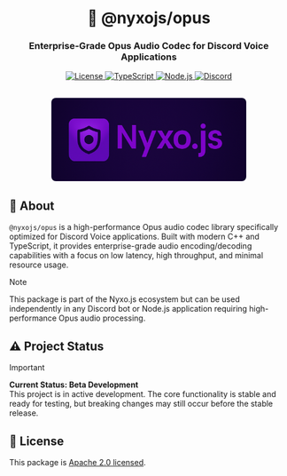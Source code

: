 <div align="center">
  <h1>🎵 @nyxojs/opus</h1>
  <h3>Enterprise-Grade Opus Audio Codec for Discord Voice Applications</h3>

  <p align="center">
    <a href="https://github.com/AtsuLeVrai/nyxo.js/blob/main/LICENSE">
      <img src="https://img.shields.io/github/license/AtsuLeVrai/nyxo.js?style=for-the-badge&logo=gnu&color=A42E2B" alt="License">
    </a>
    <a href="https://www.typescriptlang.org/">
      <img src="https://img.shields.io/badge/TypeScript-100%25-3178C6?style=for-the-badge&logo=typescript" alt="TypeScript">
    </a>
    <a href="https://nodejs.org/">
      <img src="https://img.shields.io/badge/Node.js-%3E%3D22.0.0-339933?style=for-the-badge&logo=node.js" alt="Node.js">
    </a>
    <a href="https://discord.gg/hfMzQMbaMg">
      <img src="https://img.shields.io/discord/1301585513651634236?color=5865F2&label=Discord&logo=discord&style=for-the-badge" alt="Discord">
    </a>
  </p>

  <br />
  <img src="../../public/nyxojs_banner.png" alt="Nyxo.js Banner" width="70%" style="border-radius: 8px;">
</div>

## 🚀 About

`@nyxojs/opus` is a high-performance Opus audio codec library specifically optimized for Discord Voice applications.
Built with modern C++ and TypeScript, it provides enterprise-grade audio encoding/decoding capabilities with a focus on
low latency, high throughput, and minimal resource usage.

> [!NOTE]
> This package is part of the Nyxo.js ecosystem but can be used independently in any Discord bot or Node.js application
> requiring high-performance Opus audio processing.

## ⚠️ Project Status

> [!IMPORTANT]
> **Current Status: Beta Development**  
> This project is in active development. The core functionality is stable and ready for testing, but breaking changes
> may still occur before the stable release.

## 📜 License

This package is [Apache 2.0 licensed](LICENSE).
